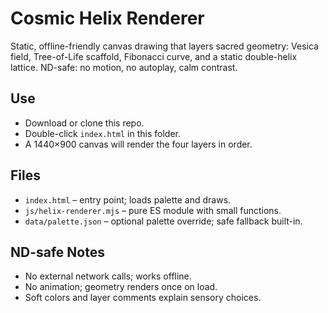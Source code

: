 # Cosmic Helix Renderer

Static, offline-friendly canvas drawing that layers sacred geometry:
Vesica field, Tree-of-Life scaffold, Fibonacci curve, and a static
double-helix lattice. ND-safe: no motion, no autoplay, calm contrast.

## Use
- Download or clone this repo.
- Double-click `index.html` in this folder.
- A 1440×900 canvas will render the four layers in order.

## Files
- `index.html` – entry point; loads palette and draws.
- `js/helix-renderer.mjs` – pure ES module with small functions.
- `data/palette.json` – optional palette override; safe fallback built-in.

## ND-safe Notes
- No external network calls; works offline.
- No animation; geometry renders once on load.
- Soft colors and layer comments explain sensory choices.
